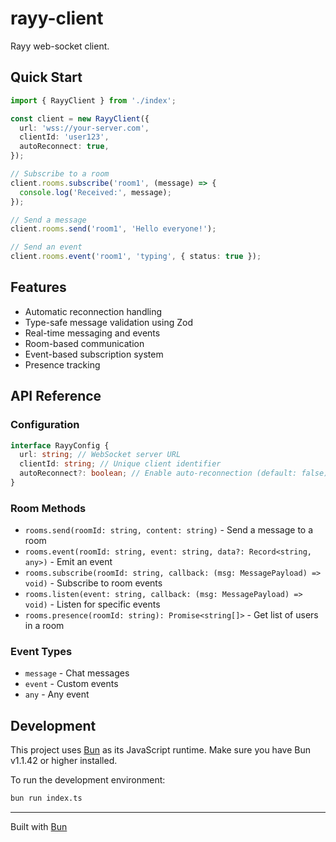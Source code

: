 # rayy-client

Rayy web-socket client.


## Quick Start

```typescript
import { RayyClient } from './index';

const client = new RayyClient({
  url: 'wss://your-server.com',
  clientId: 'user123',
  autoReconnect: true,
});

// Subscribe to a room
client.rooms.subscribe('room1', (message) => {
  console.log('Received:', message);
});

// Send a message
client.rooms.send('room1', 'Hello everyone!');

// Send an event
client.rooms.event('room1', 'typing', { status: true });
```

## Features

- Automatic reconnection handling
- Type-safe message validation using Zod
- Real-time messaging and events
- Room-based communication
- Event-based subscription system
- Presence tracking

## API Reference

### Configuration

```typescript
interface RayyConfig {
  url: string; // WebSocket server URL
  clientId: string; // Unique client identifier
  autoReconnect?: boolean; // Enable auto-reconnection (default: false)
}
```

### Room Methods

- `rooms.send(roomId: string, content: string)` - Send a message to a room
- `rooms.event(roomId: string, event: string, data?: Record<string, any>)` - Emit an event
- `rooms.subscribe(roomId: string, callback: (msg: MessagePayload) => void)` - Subscribe to room events
- `rooms.listen(event: string, callback: (msg: MessagePayload) => void)` - Listen for specific events
- `rooms.presence(roomId: string): Promise<string[]>` - Get list of users in a room

### Event Types

- `message` - Chat messages
- `event` - Custom events
- `any` - Any event

## Development

This project uses [Bun](https://bun.sh) as its JavaScript runtime. Make sure you have Bun v1.1.42 or higher installed.

To run the development environment:

```bash
bun run index.ts
```

---

Built with [Bun](https://bun.sh)
